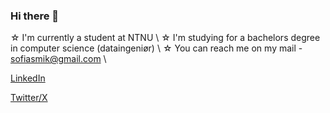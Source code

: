 ### Hi there 👋

☆ I'm currently a student at NTNU \\
☆ I'm studying for a bachelors degree in computer science (dataingeniør) \\
☆ You can reach me on my mail - sofiasmik@gmail.com \\

[LinkedIn](https://www.linkedin.com/in/sofiaserine/)

[Twitter/X](https://youtu.be/dQw4w9WgXcQ?si=--dijAk78zFeOIGd)

<!--
**Sofilaxus/Sofilaxus** is a ✨ _special_ ✨ repository because its `README.md` (this file) appears on your GitHub profile.

Here are some ideas to get you started:

- 🔭 I’m currently working on ...
- 🌱 I’m currently learning ...
- 👯 I’m looking to collaborate on ...
- 🤔 I’m looking for help with ...
- 💬 Ask me about ...
- 📫 How to reach me: ...
- 😄 Pronouns: ...
- ⚡ Fun fact: ...
-->
